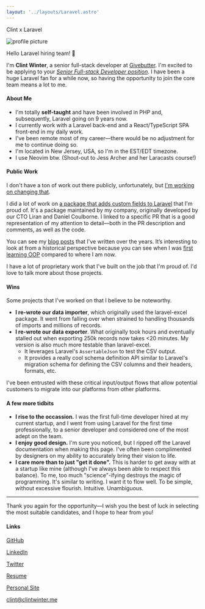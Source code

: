 ```yaml
---
layout: '../layouts/Laravel.astro'
---
```


<div class="mb-5 w-full h-[1px] bg-[#565454] flex items-center justify-center text-[#565454] dark:text-white opacity-60 dark:opacity-100">
  <p class="bg-white dark:bg-[#171923] pb-0.5 px-4">Clint x Laravel</p>
</div>

<img alt="profile picture" src="/assets/avatar.jpg" class="rounded-lg max-h-40" />

Hello Laravel hiring team! 👋

I'm **Clint Winter**, a senior full-stack developer at [Givebutter](https://givebutter.com). I'm excited to be applying to your <u>_Senior Full-stack Developer position_</u>. I have been a huge Laravel fan for a while now, so having the opportunity to join the core team means a lot to me.

#### About Me

* I'm totally **self-taught** and have been involved in PHP and, subsequently, Laravel going on 9 years now.
* I currently work with a Laravel back-end and a React/TypeScript SPA front-end in my daily work.
* I've been remote most of my career—there would be no adjustment for me to continue doing so.
* I'm located in New Jersey, USA, so I'm in the EST/EDT timezone.
* I use Neovim btw. (Shout-out to Jess Archer and her Laracasts course!)

#### Public Work

I don't have a ton of work out there publicly, unfortunately, but [I'm working on changing that](https://x.com/clintwinter13/status/1774116029188165679).

I did a lot of work on [a package that adds custom fields to Laravel](https://github.com/givebutter/laravel-custom-fields/pull/36) that I'm proud of. It's a package maintained by my company, originally developed by our CTO Liran and Daniel Coulborne. I linked to a specific PR that is a good representation of my attention to detail—both in the PR description and comments, as well as the code.

You can see my [blog posts](https://clintwinter.me/blog) that I've written over the years. It’s interesting to look at from a historical perspective because you can see when I was [first learning OOP](https://clintwinter.me/blog/wibwo-1-library-and-design-patterns#learning) compared to where I am now.

I have a lot of proprietary work that I've built on the job that I'm proud of. I'd love to talk more about those projects.

#### Wins

Some projects that I've worked on that I believe to be noteworthy.

* **I re-wrote our data importer**, which originally used the laravel-excel package. It went from falling over when strained to handling thousands of imports and millions of records.
* **I re-wrote our data exporter**. What originally took hours and eventually stalled out when exporting 250k records now takes &lt;20 minutes. My version is also much more testable than laravel-excel.
  * It leverages Laravel's `AssertableJson` to test the CSV output.
  * It provides a really cool schema definition API similar to Laravel's migration schema for defining the CSV columns and their headers, formats, etc.

I've been entrusted with these critical input/output flows that allow potential customers to migrate into our platforms from other platforms.

#### A few more tidbits

* **I rise to the occassion.** I was the first full-time developer hired at my current startup, and I went from using Laravel for the first time professionally, to a senior developer and considered one of the most adept on the team.
* **I enjoy good design.** I'm sure you noticed, but I ripped off the Laravel documentation when making this page. I've often been complimented by designers on my ability to accurately bring their vision to life.
* **I care more than to just "get it done".** This is harder to get away with at a startup like mine (although I've always been able to respect this balance). To me, too much "science"-ifying destroys the magic of programming. It's similar to writing. I want it to flow well. To be simple, without excessive flourish. Intuitive. Unambiguous.
-----

Thank you again for the opportunity—I wish you the best of luck in selecting the most suitable candidates, and I hope to hear from you!

#### Links

<div class="grid grid-cols-2 sm:grid-cols-3 gap-2">

[GitHub](https://github.com/ClintWinter)

[LinkedIn](https://linkedin.com/in/clint-winter)

[Twitter](https://twitter.com/clintwinter13)

[Resume](https://clintwinter.me/assets/ClintWinterResume.pdf)

[Personal Site](https://clintwinter.me)

[clint@clintwinter.me](mailto:clint@clintwinter.me)

</div>
